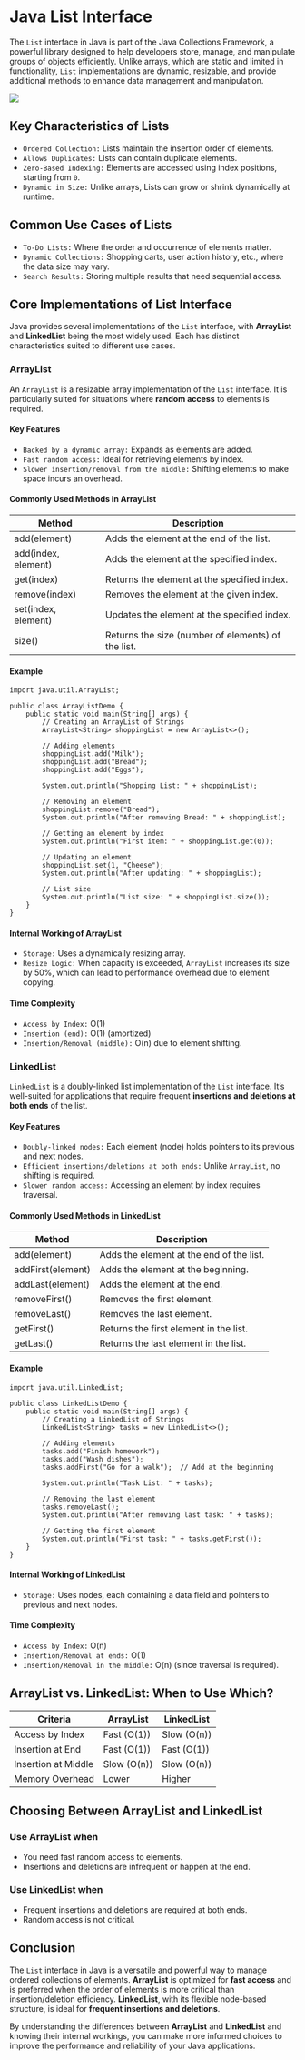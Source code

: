 # Java List Interface
The `List` interface in Java is part of the Java Collections Framework, a powerful library designed to help developers store, manage, and manipulate groups of objects efficiently. Unlike arrays, which are static and limited in functionality, `List` implementations are dynamic, resizable, and provide additional methods to enhance data management and manipulation.

[![](https://markdown-videos-api.jorgenkh.no/youtube/E9XEMlYlhmc)](https://youtu.be/E9XEMlYlhmc)

## Key Characteristics of Lists
* `Ordered Collection:` Lists maintain the insertion order of elements.
* `Allows Duplicates:` Lists can contain duplicate elements.
* `Zero-Based Indexing:` Elements are accessed using index positions, starting from `0`.
* `Dynamic in Size:` Unlike arrays, Lists can grow or shrink dynamically at runtime.

## Common Use Cases of Lists
* `To-Do Lists:` Where the order and occurrence of elements matter.
* `Dynamic Collections:` Shopping carts, user action history, etc., where the data size may vary.
* `Search Results:` Storing multiple results that need sequential access.

## Core Implementations of List Interface
Java provides several implementations of the `List` interface, with **ArrayList** and **LinkedList** being the most widely used. Each has distinct characteristics suited to different use cases.

### ArrayList
An `ArrayList` is a resizable array implementation of the `List` interface. It is particularly suited for situations where **random access** to elements is required.

#### Key Features
* `Backed by a dynamic array:` Expands as elements are added.
* `Fast random access:` Ideal for retrieving elements by index.
* `Slower insertion/removal from the middle:` Shifting elements to make space incurs an overhead.

#### Commonly Used Methods in ArrayList
| Method | Description |
| ----------------|-------|
|     add(element)     |  Adds the element at the end of the list.  |
|     add(index, element)     |  Adds the element at the specified index.  |
|    get(index)    |  Returns the element at the specified index.  |
|     remove(index)      |  Removes the element at the given index.  |
|     set(index, element)     |  Updates the element at the specified index.  |
|     size()     |  Returns the size (number of elements) of the list.  |

#### Example
```
import java.util.ArrayList;

public class ArrayListDemo {
    public static void main(String[] args) {
        // Creating an ArrayList of Strings
        ArrayList<String> shoppingList = new ArrayList<>();

        // Adding elements
        shoppingList.add("Milk");
        shoppingList.add("Bread");
        shoppingList.add("Eggs");

        System.out.println("Shopping List: " + shoppingList);

        // Removing an element
        shoppingList.remove("Bread");
        System.out.println("After removing Bread: " + shoppingList);

        // Getting an element by index
        System.out.println("First item: " + shoppingList.get(0));

        // Updating an element
        shoppingList.set(1, "Cheese");
        System.out.println("After updating: " + shoppingList);

        // List size
        System.out.println("List size: " + shoppingList.size());
    }
}
```

#### Internal Working of ArrayList
* `Storage:` Uses a dynamically resizing array.
* `Resize Logic:` When capacity is exceeded, `ArrayList` increases its size by 50%, which can lead to performance overhead due to element copying.

#### Time Complexity
* `Access by Index:` O(1)
* `Insertion (end):` O(1) (amortized)
* `Insertion/Removal (middle):` O(n) due to element shifting.

### LinkedList
`LinkedList` is a doubly-linked list implementation of the `List` interface. It’s well-suited for applications that require frequent **insertions and deletions at both ends** of the list.

#### Key Features
* `Doubly-linked nodes:` Each element (node) holds pointers to its previous and next nodes.
* `Efficient insertions/deletions at both ends:` Unlike `ArrayList`, no shifting is required.
* `Slower random access:` Accessing an element by index requires traversal.

#### Commonly Used Methods in LinkedList
| Method | Description |
| ----------------|-------|
|     add(element)     |  Adds the element at the end of the list.  |
|     addFirst(element)     |  Adds the element at the beginning.  |
|    addLast(element)    |  Adds the element at the end.  |
|     removeFirst()      |  Removes the first element.  |
|     removeLast()     |  Removes the last element.  |
|     getFirst()     |  Returns the first element in the list.  |
|     getLast()     |  Returns the last element in the list.  |

#### Example
```
import java.util.LinkedList;

public class LinkedListDemo {
    public static void main(String[] args) {
        // Creating a LinkedList of Strings
        LinkedList<String> tasks = new LinkedList<>();

        // Adding elements
        tasks.add("Finish homework");
        tasks.add("Wash dishes");
        tasks.addFirst("Go for a walk");  // Add at the beginning

        System.out.println("Task List: " + tasks);

        // Removing the last element
        tasks.removeLast();
        System.out.println("After removing last task: " + tasks);

        // Getting the first element
        System.out.println("First task: " + tasks.getFirst());
    }
}
```

#### Internal Working of LinkedList
* `Storage:` Uses nodes, each containing a data field and pointers to previous and next nodes.

#### Time Complexity
* `Access by Index:` O(n)
* `Insertion/Removal at ends:` O(1)
* `Insertion/Removal in the middle:` O(n) (since traversal is required).

## ArrayList vs. LinkedList: When to Use Which?
| Criteria | ArrayList |  LinkedList  |
| ----------------|-------|-----------|
|    Access by Index     |  Fast (O(1))  |  Slow (O(n))  |
|    Insertion at End     |  Fast (O(1))  |  Fast (O(1))  |
|    Insertion at Middle    |  Slow (O(n))  |  Slow (O(n))  |
|    Memory Overhead      |  Lower  |  Higher  |

## Choosing Between ArrayList and LinkedList
###  Use ArrayList when
* You need fast random access to elements.
* Insertions and deletions are infrequent or happen at the end.

### Use LinkedList when
* Frequent insertions and deletions are required at both ends.
* Random access is not critical.

## Conclusion
The `List` interface in Java is a versatile and powerful way to manage ordered collections of elements. **ArrayList** is optimized for **fast access** and is preferred when the order of elements is more critical than insertion/deletion efficiency. **LinkedList**, with its flexible node-based structure, is ideal for **frequent insertions and deletions**.

By understanding the differences between **ArrayList** and **LinkedList** and knowing their internal workings, you can make more informed choices to improve the performance and reliability of your Java applications.
